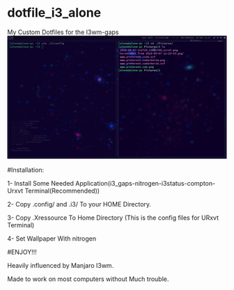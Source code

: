 # dotfile_i3_alone
My Custom Dotfiles for the I3wm-gaps
![Alt text](https://github.com/RafihYahya/dotfile_i3_alone/blob/master/2018-09-07-112743_1366x768_scrot.png?raw=true "Optional Title")

#Installation:

1-  Install Some Needed Application(i3_gaps-nitrogen-i3status-compton-Urxvt Terminal(Recommended))

2-  Copy .config/ and .i3/ To your HOME Directory.

3-  Copy .Xressource To Home Directory (This is the config files for URxvt Terminal)

4-  Set Wallpaper With nitrogen

  #ENJOY!!!

Heavily influenced by Manjaro I3wm.

Made to work on most computers without Much trouble.
